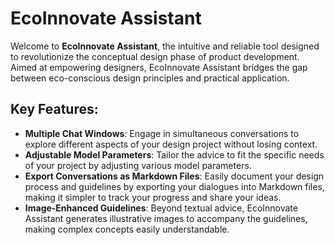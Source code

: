 # EcoInnovate Assistant

Welcome to **EcoInnovate Assistant**, the intuitive and reliable tool designed to revolutionize the conceptual design phase of product development. Aimed at empowering designers, EcoInnovate Assistant bridges the gap between eco-conscious design principles and practical application.

## Key Features:

- **Multiple Chat Windows**: Engage in simultaneous conversations to explore different aspects of your design project without losing context.
- **Adjustable Model Parameters**: Tailor the advice to fit the specific needs of your project by adjusting various model parameters.
- **Export Conversations as Markdown Files**: Easily document your design process and guidelines by exporting your dialogues into Markdown files, making it simpler to track your progress and share your ideas.
- **Image-Enhanced Guidelines**: Beyond textual advice, EcoInnovate Assistant generates illustrative images to accompany the guidelines, making complex concepts easily understandable.
